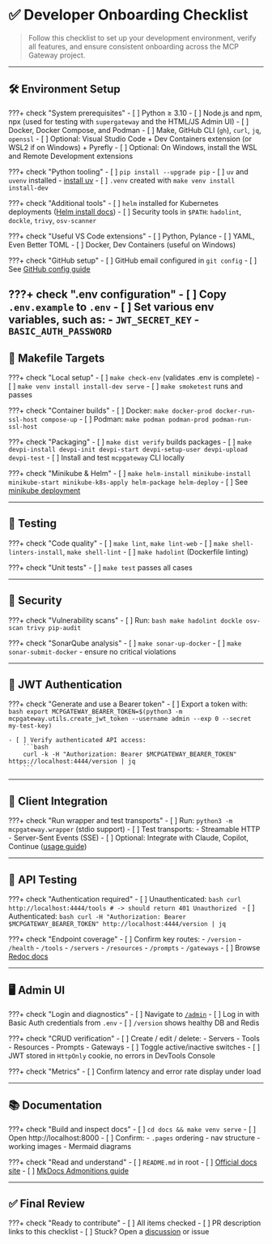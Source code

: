 # ✅ Developer Onboarding Checklist

> Follow this checklist to set up your development environment, verify all features, and ensure consistent onboarding across the MCP Gateway project.

---

## 🛠 Environment Setup

???+ check "System prerequisites"
    - [ ] Python ≥ 3.10
    - [ ] Node.js and npm, npx (used for testing with `supergateway` and the HTML/JS Admin UI)
    - [ ] Docker, Docker Compose, and Podman
    - [ ] Make, GitHub CLI (`gh`), `curl`, `jq`, `openssl`
    - [ ] Optional: Visual Studio Code + Dev Containers extension (or WSL2 if on Windows) + Pyrefly
    - [ ] Optional: On Windows, install the WSL and Remote Development extensions

???+ check "Python tooling"
    - [ ] `pip install --upgrade pip`
    - [ ] `uv` and `uvenv` installed - [install uv](https://github.com/astral-sh/uv)
    - [ ] `.venv` created with `make venv install install-dev`

???+ check "Additional tools"
    - [ ] `helm` installed for Kubernetes deployments ([Helm install docs](https://helm.sh/docs/intro/install/))
    - [ ] Security tools in `$PATH`: `hadolint`, `dockle`, `trivy`, `osv-scanner`

???+ check "Useful VS Code extensions"
    - [ ] Python, Pylance
    - [ ] YAML, Even Better TOML
    - [ ] Docker, Dev Containers (useful on Windows)

???+ check "GitHub setup"
    - [ ] GitHub email configured in `git config`
    - [ ] See [GitHub config guide](./github.md#16-personal-git-configuration-recommended)

???+ check ".env configuration"
    - [ ] Copy `.env.example` to `.env`
    - [ ] Set various env variables, such as:
        - `JWT_SECRET_KEY`
        - `BASIC_AUTH_PASSWORD`
---

## 🔧 Makefile Targets

???+ check "Local setup"
    - [ ] `make check-env` (validates .env is complete)
    - [ ] `make venv install install-dev serve`
    - [ ] `make smoketest` runs and passes

???+ check "Container builds"
    - [ ] Docker: `make docker-prod docker-run-ssl-host compose-up`
    - [ ] Podman: `make podman podman-prod podman-run-ssl-host`

???+ check "Packaging"
    - [ ] `make dist verify` builds packages
    - [ ] `make devpi-install devpi-init devpi-start devpi-setup-user devpi-upload devpi-test`
    - [ ] Install and test `mcpgateway` CLI locally

???+ check "Minikube & Helm"
    - [ ] `make helm-install minikube-install minikube-start minikube-k8s-apply helm-package helm-deploy`
    - [ ] See [minikube deployment](../deployment/minikube.md)

---

## 🧪 Testing

???+ check "Code quality"
    - [ ] `make lint`, `make lint-web`
    - [ ] `make shell-linters-install`, `make shell-lint`
    - [ ] `make hadolint` (Dockerfile linting)

???+ check "Unit tests"
    - [ ] `make test` passes all cases

---

## 🔐 Security

???+ check "Vulnerability scans"
    - [ ] Run:
        ```bash
        make hadolint dockle osv-scan trivy pip-audit
        ```

???+ check "SonarQube analysis"
    - [ ] `make sonar-up-docker`
    - [ ] `make sonar-submit-docker` - ensure no critical violations

---

## 🔑 JWT Authentication

???+ check "Generate and use a Bearer token"
    - [ ] Export a token with:
        ```bash
        export MCPGATEWAY_BEARER_TOKEN=$(python3 -m mcpgateway.utils.create_jwt_token --username admin --exp 0 --secret my-test-key)
        ```

    - [ ] Verify authenticated API access:
        ```bash
        curl -k -H "Authorization: Bearer $MCPGATEWAY_BEARER_TOKEN" https://localhost:4444/version | jq
        ```

---

## 🤖 Client Integration

???+ check "Run wrapper and test transports"
    - [ ] Run: `python3 -m mcpgateway.wrapper` (stdio support)
    - [ ] Test transports:
        - Streamable HTTP
        - Server-Sent Events (SSE)
    - [ ] Optional: Integrate with Claude, Copilot, Continue ([usage guide](../using/index.md))

---

## 🧭 API Testing

???+ check "Authentication required"
    - [ ] Unauthenticated:
        ```bash
        curl http://localhost:4444/tools
        # -> should return 401 Unauthorized
        ```
    - [ ] Authenticated:
        ```bash
        curl -H "Authorization: Bearer $MCPGATEWAY_BEARER_TOKEN" http://localhost:4444/version | jq
        ```

???+ check "Endpoint coverage"
    - [ ] Confirm key routes:
        - `/version`
        - `/health`
        - `/tools`
        - `/servers`
        - `/resources`
        - `/prompts`
        - `/gateways`
    - [ ] Browse [Redoc docs](http://localhost:4444/redoc)

---

## 🖥 Admin UI

???+ check "Login and diagnostics"
    - [ ] Navigate to [`/admin`](http://localhost:4444/admin)
    - [ ] Log in with Basic Auth credentials from `.env`
    - [ ] `/version` shows healthy DB and Redis

???+ check "CRUD verification"
    - [ ] Create / edit / delete:
        - Servers
        - Tools
        - Resources
        - Prompts
        - Gateways
    - [ ] Toggle active/inactive switches
    - [ ] JWT stored in `HttpOnly` cookie, no errors in DevTools Console

???+ check "Metrics"
    - [ ] Confirm latency and error rate display under load

---

## 📚 Documentation

???+ check "Build and inspect docs"
    - [ ] `cd docs && make venv serve`
    - [ ] Open http://localhost:8000
    - [ ] Confirm:
        - `.pages` ordering
        - nav structure
        - working images
        - Mermaid diagrams

???+ check "Read and understand"
    - [ ] `README.md` in root
    - [ ] [Official docs site](https://ibm.github.io/mcp-context-forge/)
    - [ ] [MkDocs Admonitions guide](https://squidfunk.github.io/mkdocs-material/reference/admonitions/)

---

## ✅ Final Review

???+ check "Ready to contribute"
    - [ ] All items checked
    - [ ] PR description links to this checklist
    - [ ] Stuck? Open a [discussion](https://github.com/your-repo/discussions) or issue
